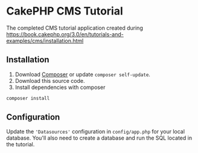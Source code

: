 # CakePHP CMS Tutorial

The completed CMS tutorial application created during
https://book.cakephp.org/3.0/en/tutorials-and-examples/cms/installation.html

## Installation

1. Download [Composer](https://getcomposer.org/doc/00-intro.md) or update `composer self-update`.
2. Download this source code.
3. Install dependencies with composer

```bash
composer install
```

## Configuration

Update the `'Datasources'` configuration in `config/app.php` for your local database.
You'll also need to create a database and run the SQL located in the tutorial.
